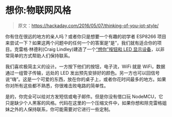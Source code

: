 # 想你:物联网风格

> 原文：<https://hackaday.com/2016/05/07/thinking-of-you-iot-style/>

你有住在很远的地方的亲人吗？或者你只是想要一个有趣的初学者 ESP8266 项目来尝试一下？如果这两个问题中的任何一个的答案是“是”，我们就有适合你的项目。克雷格·林德利(Craig Lindley)建造了一个[“想你”按钮和 LED 显示设备](http://www.craigandheather.net/celethinkingofyou.html)，以非常简单的方式帮助人们保持联系。

我们喜欢极简主义的设计。一方按下他们的按钮，电子流，WiFi 就是 WiFi，数据通过一组管子传输，远处的 LED 发出预先安排好的颜色。另一方也可以回信号说“嗨”。这是一个可爱的东西，放在你的桌子上，或者你花时间最多的地方。如果你对所有这些都不熟悉，你很难击败电路的简单性。

是的，你完全可以给对方发短信或电子邮件。但是你没有借口玩 NodeMCU，它只是缺少个人黑客的风格。代码在这里的一个压缩文件中，如果你想和除克雷格姐妹之外的人保持联系，你可能需要对它进行一些定制。